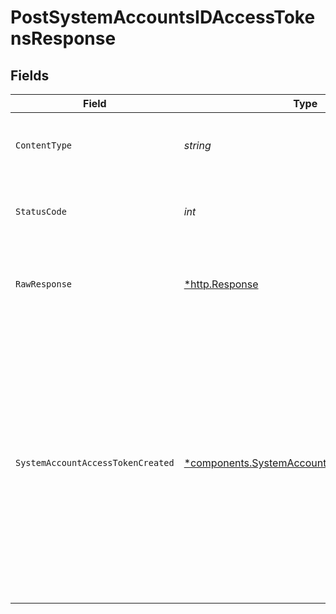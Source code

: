 # PostSystemAccountsIDAccessTokensResponse


## Fields

| Field                                                                                                                                                                                                                                     | Type                                                                                                                                                                                                                                      | Required                                                                                                                                                                                                                                  | Description                                                                                                                                                                                                                               | Example                                                                                                                                                                                                                                   |
| ----------------------------------------------------------------------------------------------------------------------------------------------------------------------------------------------------------------------------------------- | ----------------------------------------------------------------------------------------------------------------------------------------------------------------------------------------------------------------------------------------- | ----------------------------------------------------------------------------------------------------------------------------------------------------------------------------------------------------------------------------------------- | ----------------------------------------------------------------------------------------------------------------------------------------------------------------------------------------------------------------------------------------- | ----------------------------------------------------------------------------------------------------------------------------------------------------------------------------------------------------------------------------------------- |
| `ContentType`                                                                                                                                                                                                                             | *string*                                                                                                                                                                                                                                  | :heavy_check_mark:                                                                                                                                                                                                                        | HTTP response content type for this operation                                                                                                                                                                                             |                                                                                                                                                                                                                                           |
| `StatusCode`                                                                                                                                                                                                                              | *int*                                                                                                                                                                                                                                     | :heavy_check_mark:                                                                                                                                                                                                                        | HTTP response status code for this operation                                                                                                                                                                                              |                                                                                                                                                                                                                                           |
| `RawResponse`                                                                                                                                                                                                                             | [*http.Response](https://pkg.go.dev/net/http#Response)                                                                                                                                                                                    | :heavy_check_mark:                                                                                                                                                                                                                        | Raw HTTP response; suitable for custom response parsing                                                                                                                                                                                   |                                                                                                                                                                                                                                           |
| `SystemAccountAccessTokenCreated`                                                                                                                                                                                                         | [*components.SystemAccountAccessTokenCreated](../../models/components/systemaccountaccesstokencreated.md)                                                                                                                                 | :heavy_minus_sign:                                                                                                                                                                                                                        | A response including a single system account access token with the token.                                                                                                                                                                 | {<br/>"id": "497f6eca-6276-4993-bfeb-53cbbbba6f08",<br/>"name": "Sample Access Token",<br/>"created_at": "2022-08-01T14:16:09Z",<br/>"updated_at": "2022-08-02T08:35:49Z",<br/>"expires_at": "2022-12-31T12:52:23Z",<br/>"last_used_at": "2022-10-24T13:05:42Z"<br/>} |